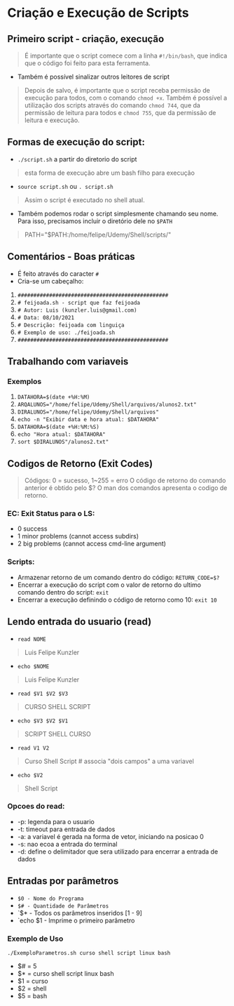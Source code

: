 # Criação e Execução de Scripts

## Primeiro script - criação, execução
> É importante que o script comece com a linha `#!/bin/bash`, que indica que o código foi feito para esta ferramenta.

- Também é possível sinalizar outros leitores de script

> Depois de salvo, é importante que o script receba permissão de execução para todos, com o comando `chmod +x`. Também é possível a utilização dos scripts através do comando `chmod 744`, que da permissão de leitura para todos e `chmod 755`, que da permissão de leitura e execução.

## Formas de execução do script:
- `./script.sh` a partir do diretorio do script
> esta forma de execução abre um bash filho para execução
- `source script.sh` ou `. script.sh`
> Assim o script é executado no shell atual.
- Também podemos rodar o script simplesmente chamando seu nome. Para isso, precisamos incluir o diretório dele no `$PATH`
> PATH="$PATH:/home/felipe/Udemy/Shell/scripts/"

## Comentários - Boas práticas
- É feito através do caracter `#`
- Cria-se um cabeçalho:
1. `################################################`
2. `# feijoada.sh - script que faz feijoada`
3. `# Autor: Luis (kunzler.luis@gmail.com)`
4. `# Data: 08/10/2021`
5. `# Descrição: feijoada com linguiça`
6. `# Exemplo de uso: ./feijoada.sh`
7. `################################################`

## Trabalhando com variaveis
### Exemplos
1. `DATAHORA=$(date +%H:%M)`
2. `ARQALUNOS="/home/felipe/Udemy/Shell/arquivos/alunos2.txt"`
3. `DIRALUNOS="/home/felipe/Udemy/Shell/arquivos"`
4. `echo -n "Exibir data e hora atual: $DATAHORA"`
5. `DATAHORA=$(date +%H:%M:%S)`
6. `echo "Hora atual: $DATAHORA"`
7. `sort $DIRALUNOS"/alunos2.txt"`

## Codigos de Retorno (Exit Codes)
> Códigos: 0 = sucesso, 1~255 = erro
> O código de retorno do comando anterior é obtido pelo $?
> O man dos comandos apresenta o codigo de retorno.
### EC: Exit Status para o LS:
- 0 success
- 1 minor problems (cannot access subdirs)
- 2 big problems (cannot access cmd-line argument)

### Scripts:
- Armazenar retorno de um comando dentro do código:
`RETURN_CODE=$?`
- Encerrar a execução do script com o valor de retorno do ultimo comando dentro do script:
`exit`
- Encerrar a execução definindo o código de retorno como 10:
`exit 10`

## Lendo entrada do usuario (read)
- `read NOME`
> Luis Felipe Kunzler
- `echo $NOME`
> Luis Felipe Kunzler
- `read $V1 $V2 $V3`
> CURSO SHELL SCRIPT
- `echo $V3 $V2 $V1`
> SCRIPT SHELL CURSO
- `read V1 V2`
> Curso Shell Script # associa "dois campos" a uma variavel
- `echo $V2`
> Shell Script
### Opcoes do read:
- -p: legenda para o usuario
- -t: timeout para entrada de dados
- -a: a variavel é gerada na forma de vetor, iniciando na posicao 0
- -s: nao ecoa a entrada do terminal
- -d: define o delimitador que sera utilizado para encerrar a entrada de dados

## Entradas por parâmetros
- `$0 - Nome do Programa`
- `$# - Quantidade de Parâmetros`
- `$* - Todos os parâmetros inseridos [1 - 9]
- `echo $1 - Imprime o primeiro parâmetro
### Exemplo de Uso
`./ExemploParametros.sh curso shell script linux bash`
- $# = 5
- $* = curso shell script linux bash
- $1 = curso
- $2 = shell
- $5 = bash
